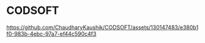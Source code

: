 # CODSOFT
https://github.com/ChaudharyKaushik/CODSOFT/assets/130147483/e380b1f0-983b-4ebc-97a7-ef44c590c4f3

